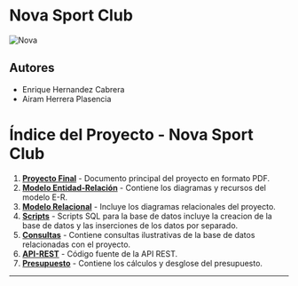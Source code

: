 # **Nova Sport Club**
![Nova](https://imgur.com/a/EPGGp9j)
## **Autores**
- Enrique Hernandez Cabrera
- Airam Herrera Plasencia
  
# **Índice del Proyecto - Nova Sport Club**

1. [**Proyecto Final**](./Proyecto_Final_ADBD.pdf) - Documento principal del proyecto en formato PDF.
2. [**Modelo Entidad-Relación**](./Modelo_E-R) - Contiene los diagramas y recursos del modelo E-R.
3. [**Modelo Relacional**](./Modelo_Relacional) - Incluye los diagramas relacionales del proyecto.
4. [**Scripts**](./Scripts) - Scripts SQL para la base de datos incluye la creacion de la base de datos y las inserciones de los datos por separado.
5. [**Consultas**](./Consultas) - Contiene consultas ilustrativas de la base de datos relacionadas con el proyecto.
6. [**API-REST**](./API-REST) - Código fuente de la API REST.
7. [**Presupuesto**](./Presupuesto) - Contiene los cálculos y desglose del presupuesto.

---



